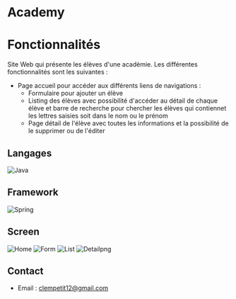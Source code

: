 # Academy

# Fonctionnalités
Site Web qui présente les élèves d'une académie. Les différentes fonctionnalités sont les suivantes :
- Page accueil pour accéder aux différents liens de navigations :
  - Formulaire pour ajouter un élève
  - Listing des élèves avec possibilité d'accéder au détail de chaque élève et barre de recherche pour chercher les élèves qui contiennet les lettres saisies soit dans le nom ou le prénom
  - Page détail de l'élève avec toutes les informations et la possibilité de le supprimer ou de l'éditer
  
## Langages
![Java](https://img.shields.io/badge/Java-Developer-orange?logo=java&logoColor=white)

## Framework
![Spring](https://img.shields.io/badge/Spring-Developer-brightgreen?logo=spring&logoColor=white)

## Screen

![Home](https://github.com/clempetit12/Clemence_Petit_Fullstack/assets/143411906/1aec64b7-5b82-45ed-9f9e-db7a8a0bd472)
![Form](https://github.com/clempetit12/Clemence_Petit_Fullstack/assets/143411906/131a85d1-cef3-433d-857c-a3f6cfd2184f)
![List](https://github.com/clempetit12/Clemence_Petit_Fullstack/assets/143411906/06bcaea8-995c-4a4c-87f1-0df1ed84c140)
![Detailpng](https://github.com/clempetit12/Clemence_Petit_Fullstack/assets/143411906/d3be774a-11a9-4659-9f12-54fe27fa1432)



## Contact

- Email : clempetit12@gmail.com



